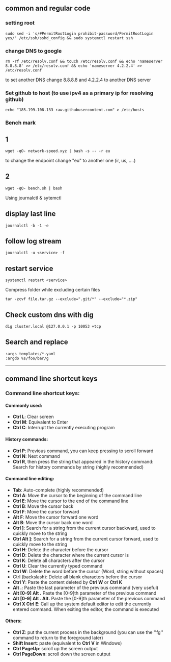 ## common and regular code

### setting root
```
sudo sed -i 's/#PermitRootLogin prohibit-password/PermitRootLogin yes/' /etc/ssh/sshd_config && sudo systemctl restart ssh
```

### change DNS to google
```
rm -rf /etc/resolv.conf && touch /etc/resolv.conf && echo 'nameserver 8.8.8.8' >> /etc/resolv.conf && echo 'nameserver 4.2.2.4' >> /etc/resolv.conf
```
to set another DNS change 8.8.8.8 and 4.2.2.4 to another DNS server 

### Set github to host (to use ipv4 as a primary ip for resolving github)
```
echo "185.199.108.133 raw.githubusercontent.com" > /etc/hosts
```
### Bench mark 

## 1
```
wget -qO- network-speed.xyz | bash -s -- -r eu
```
to change the endpoint change "eu" to another one (ir, us, ....)

## 2
```
wget -qO- bench.sh | bash
```

Using journalctl & sytemctl
## display last line
```
journalctl -b -1 -e
```

## follow log stream
```
journalctl -u <service> -f
```

## restart service
```
systemctl restart <service>
```

Compress folder while excluding certain files
```
tar -zcvf file.tar.gz --exclude=".git/*" --exclude="*.zip"
```

## Check custom dns with dig
```
dig cluster.local @127.0.0.1 -p 10053 +tcp
```
## Search and replace
```
:args templates/*.yaml
:argdo %s/foo/bar/g
```


-----------------------------------------------------------------------------------------------------------------------------

## command line shortcut keys


### Command line shortcut keys:

#### Commonly used:

 - **Ctrl L**: Clear screen
 - **Ctrl M**: Equivalent to Enter
 - **Ctrl C**: Interrupt the currently executing program
   
#### History commands:

 - **Ctrl P**: Previous command, you can keep pressing to scroll forward
 - **Ctrl N**: Next command
 - **Ctrl R**, then press the string that appeared in the history command: Search for history commands by string (highly recommended)
   
#### Command line editing:

 - **Tab**: Auto-complete (highly recommended)
 - **Ctrl A**: Move the cursor to the beginning of the command line
 - ​​**Ctrl E**: Move the cursor to the end of the command line
 - ​​**Ctrl B**: Move the cursor back
 - **Ctrl F**: Move the cursor forward
 - **Alt F**: Move the cursor forward one word
 - **Alt B**: Move the cursor back one word
 - **Ctrl ]**: Search for a string from the current cursor backward, used to quickly move to the string
 - **Ctrl Alt ]**: Search for a string from the current cursor forward, used to quickly move to the string
 - **Ctrl H**: Delete the character before the cursor
 - **Ctrl D**: Delete the character where the current cursor is
 - **Ctrl K**: Delete all characters after the cursor
 - **Ctrl U**: Clear the currently typed command
 - **Ctrl W**: Delete the word before the cursor (Word, string without spaces)
 - Ctrl (backslash): Delete all blank characters before the cursor
 - **Ctrl Y**: Paste the content deleted by **Ctrl W** or **Ctrl K**
 - **Alt .**: Paste the last parameter of the previous command (very useful)
 - **Alt [0-9] Alt .** Paste the [0-9]th parameter of the previous command
 - **Alt [0-9] Alt . Alt.** Paste the [0-9]th parameter of the previous command
 - **Ctrl X Ctrl E**: Call up the system default editor to edit the currently entered command. When exiting the editor, the command is executed

#### Others:

 - **Ctrl Z**: put the current process in the background (you can use the ''fg'' command to return to the foreground later)
 - **Shift Insert**: paste (equivalent to **Ctrl V** in Windows)
 - **Ctrl PageUp**: scroll up the screen output
 - **Ctrl PageDown**: scroll down the screen output
